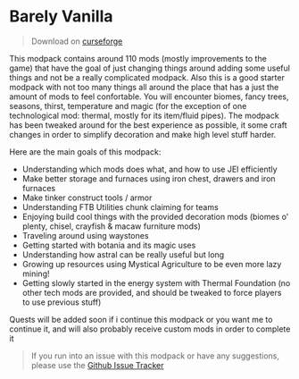 # Barely Vanilla

> Download on [curseforge](https://www.curseforge.com/minecraft/modpacks/barely-vanilla-pack)

This modpack contains around 110 mods (mostly improvements to the game) that have the goal of just changing things around adding some useful things and not be a really complicated modpack.
Also this is a good starter modpack with not too many things all around the place that has a just the amount of mods to feel confortable.
You will encounter biomes, fancy trees, seasons, thirst, temperature and magic (for the exception of one technological mod: thermal, mostly for its item/fluid pipes).
The modpack has been tweaked around for the best experience as possible, it some craft changes in order to simplify decoration and make high level stuff harder.

Here are the main goals of this modpack:
- Understanding which mods does what, and how to use JEI efficiently
- Make better storage and furnaces using iron chest, drawers and iron furnaces
- Make tinker construct tools / armor
- Understanding FTB Utilities chunk claiming for teams
- Enjoying build cool things with the provided decoration mods (biomes o' plenty, chisel, crayfish & macaw furniture mods)
- Traveling around using waystones
- Getting started with botania and its magic uses
- Understanding how astral can be really useful but long
- Growing up resources using Mystical Agriculture to be even more lazy mining!
- Getting slowly started in the energy system with Thermal Foundation (no other tech mods are provided, and should be tweaked to force players to use previous stuff)

Quests will be added soon if i continue this modpack or you want me to continue it, and will also probably receive custom mods in order to complete it

> If you run into an issue with this modpack or have any suggestions, please use the [Github Issue Tracker](https://github.com/Loxoz/Barely-vanilla/issues)
